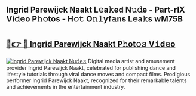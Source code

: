 ## Ingrid Parewijck Naakt L𝚎a𝚔ed N𝚞𝚍e - Part-rlX Vi𝚍𝚎o P𝚑𝚘tos - H𝚘𝚝 O𝚗𝚕yf𝚊ns L𝚎a𝚔s wM75B

# <h2><a href="http://kf6tmxy.oniu.top/?m=Ingrid+Parewijck+Naakt">🔗👉 🔴 Ingrid Parewijck Naakt P𝚑ot𝚘𝚜 V𝚒d𝚎o</a></h2>

[![Ingrid Parewijck Naakt Nu𝚍e𝚜](https://i.imgur.com/0qMVB7G.gif)](http://kf6tmxy.oniu.top/?m=Ingrid+Parewijck+Naakt)
Digital media artist and amusement provider Ingrid Parewijck Naakt, celebrated for publishing dance and lifestyle tutorials through viral dance moves and compact films. Prodigious performer Ingrid Parewijck Naakt, recognized for their remarkable talents and achievements in the entertainment industry.  
